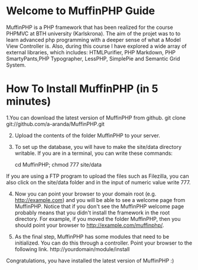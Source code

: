 Welcome to MuffinPHP Guide
=========

MuffinPHP is a PHP framework that has been realized for the course PHPMVC at BTH university (Karlskrona). The aim of the projet was to to learn advanced php programming with a deeper sense of what a Model View Controller is. Also, during this course I have explored a wide array of external libraries, which includes: HTMLPurifier, PHP Markdown, PHP SmartyPants,PHP Typographer, LessPHP, SimplePie and Semantic Grid System. 

How To Install MuffinPHP (in 5 minutes)
=========

1.You can download the latest version of MuffinPHP from github.
	git clone git://github.com/a-aranda/MuffinPHP.git

2. Upload the contents of the folder MuffinPHP to your server.

3. To set up the database, you will have to make the site/data directory writable. If you are in a terminal, you can write these commands:

	cd MuffinPHP;
	chmod 777 site/data

If you are using a FTP program to upload the files such as Filezilla, you can also click on the site/data folder and in the input of numeric value write 777.

4. Now you can point your browser to your domain root (e.g. http://example.com) and you will be able to see a welcome page from MuffinPHP. Notice that if you don't see the MuffinPHP welcome page probably means that you didn't install the framework in the root directory. For example, if you moved the folder MuffinPHP, then you should point your browser to http://example.com/muffinphp/.

5. As the final step, MuffinPHP has some modules that need to be initialized. You can do this through a controller. Point your browser to the following link.
	http://yourdomain/module/install

Congratulations, you have installed the latest version of MuffinPHP :)

